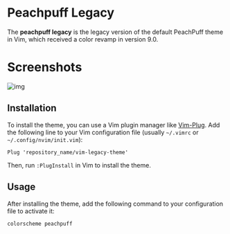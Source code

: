 # Peachpuff Legacy

The **peachpuff legacy** is the legacy version of the default PeachPuff theme in Vim, which received a color revamp in version 9.0. 

# Screenshots
![img](https://i.imgur.com/xnAWaXP.png)

## Installation
To install the theme, you can use a Vim plugin manager like [Vim-Plug](https://github.com/junegunn/vim-plug). Add the following line to your Vim configuration file (usually `~/.vimrc` or `~/.config/nvim/init.vim`):

```vim
Plug 'repository_name/vim-legacy-theme'
```
Then, run `:PlugInstall` in Vim to install the theme.

## Usage
After installing the theme, add the following command to your configuration file to activate it:
```vim
colorscheme peachpuff
```
